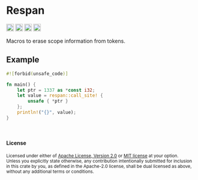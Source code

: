 Respan
======

[<img alt="github" src="https://img.shields.io/badge/github-dtolnay/respan-8da0cb?style=for-the-badge&labelColor=555555&logo=github" height="20">](https://github.com/dtolnay/respan)
[<img alt="crates.io" src="https://img.shields.io/crates/v/respan.svg?style=for-the-badge&color=fc8d62&logo=rust" height="20">](https://crates.io/crates/respan)
[<img alt="docs.rs" src="https://img.shields.io/badge/docs.rs-respan-66c2a5?style=for-the-badge&labelColor=555555&logo=docs.rs" height="20">](https://docs.rs/respan)
[<img alt="build status" src="https://img.shields.io/github/workflow/status/dtolnay/respan/CI/master?style=for-the-badge" height="20">](https://github.com/dtolnay/respan/actions?query=branch%3Amaster)

Macros to erase scope information from tokens.

## Example

```rust
#![forbid(unsafe_code)]

fn main() {
    let ptr = 1337 as *const i32;
    let value = respan::call_site! {
        unsafe { *ptr }
    };
    println!("{}", value);
}
```

<br>

#### License

<sup>
Licensed under either of <a href="LICENSE-APACHE">Apache License, Version
2.0</a> or <a href="LICENSE-MIT">MIT license</a> at your option.
</sup>

<br>

<sub>
Unless you explicitly state otherwise, any contribution intentionally submitted
for inclusion in this crate by you, as defined in the Apache-2.0 license, shall
be dual licensed as above, without any additional terms or conditions.
</sub>
